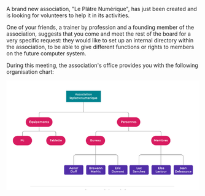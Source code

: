 A brand new association, "Le Plâtre Numérique", has just been created and is looking for volunteers to help it in its activities.

One of your friends, a trainer by profession and a founding member of the association, suggests that you come and meet the rest of the board for a very specific request: they would like to set up an internal directory within the association, to be able to give different functions or rights to members on the future computer system.

During this meeting, the association's office provides you with the following organisation chart:

![to do](todoImg.png "Image of Ldap")

